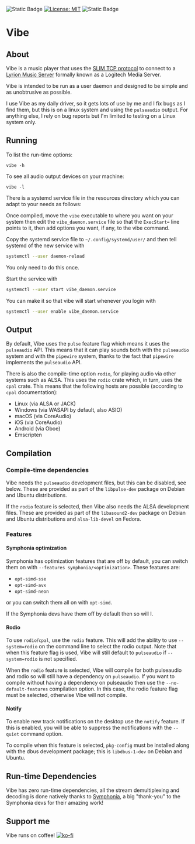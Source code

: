![Static Badge](https://img.shields.io/badge/Written%20in-Rust-blue?style=flat&logo=rust)
[![License: MIT](https://img.shields.io/badge/License-MIT-yellow.svg)](https://opensource.org/licenses/MIT)
![Static Badge](https://img.shields.io/badge/Feel%20the-Vibe-red?style=plastic)


# Vibe

## About
Vibe is a music player that uses the [SLIM TCP protocol][`slimtcp`] to 
connect to a [Lyrion Music Server][`lms`] formally known as a
Logitech Media Server.

Vibe is intended to be run as a user daemon and designed to be simple and
as unobtrusive as possible.

I use Vibe as my daily driver, so it gets lots of use by me and I fix
bugs as I find them, but this is on a linux system and using the 
`pulseaudio` output. For anything else, I rely on bug reports but
I'm limited to testing on a Linux system only.

## Running
To list the run-time options:
```
vibe -h
```

To see all audio output devices on your machine:
```
vibe -l
```

There is a systemd service file in the resources directory
which you can adapt to your needs as follows:

Once compiled, move the `vibe` executable to where you want on your
system then edit the `vibe_daemon.service` file so that the
`ExecStart=` line points to it, then add options you want, if any, to the 
vibe command.

Copy the systemd service file to `~/.config/systemd/user/` and then
tell systemd of the new service with
```bash
systemctl --user daemon-reload
```
You only need to do this once.

Start the service with
```bash
systemctl --user start vibe_daemon.service
```

You can make it so that vibe will start whenever you login with
```bash
systemctl --user enable vibe_daemon.service
```

## Output
By default, Vibe uses the `pulse` feature flag which means it uses 
the `pulseaudio` API. This means that it can play
sounds both with the `pulseaudio` system and with the `pipewire` system, thanks
to the fact that `pipewire` implements the `pulseaudio` API.

There is also the compile-time option `rodio`, for playing audio via other systems
such as ALSA. This uses the `rodio` crate which, in turn, uses the `cpal` crate.
This means that the following hosts are possible (according to `cpal` 
documentation):
- Linux (via ALSA or JACK)
- Windows (via WASAPI by default, also ASIO)
- macOS (via CoreAudio)
- iOS (via CoreAudio)
- Android (via Oboe)
- Emscripten

## Compilation

### Compile-time dependencies
Vibe needs the `pulseaudio` development files, but this can be disabled, see below.
These are provided as
part of the `libpulse-dev` package on Debian and Ubuntu distributions.

If the `rodio` feature is selected, then Vibe also needs
the ALSA development files. These are provided as part of the `libasound2-dev`
package on Debian and Ubuntu distributions and `alsa-lib-devel` on Fedora.

### Features
#### Symphonia optimization
Symphonia has optimization features that are off by default, you can switch them on 
with `--features symphonia/<optimization>`. These features are:
 - `opt-simd-sse`
 - `opt-simd-avx`
 - `opt-simd-neon`

or you can switch them all on with `opt-simd`.

If the Symphonia devs have them off by default then so will I.

#### Rodio
To use `rodio`/`cpal`, use the `rodio` feature. This will add the 
ability to use `--system=rodio` on the command line to select the 
rodio output. Note that when
this feature flag is used, Vibe will still default to `pulseaudio`
if `--system=rodio` is not specified.

When the `rodio` feature is selected, Vibe will compile for
both pulseaudio and rodio so will still have a dependency
on `pulseaudio`.
If you want to compile without having a dependency on pulseaudio then use
the `--no-default-features` compilation option. In this case, the rodio
feature flag must be selected, otherwise Vibe will not compile.

#### Notify
To enable new track notifications on the desktop use the `notify`
feature. If this is enabled, you will be able to suppress the
notifications with the `--quiet` command option.

To compile when this feature is selected, `pkg-config` must be
installed along with the dbus development package; this is
`libdbus-1-dev` on Debian and Ubuntu.

## Run-time Dependencies
Vibe has zero run-time dependencies, all the stream
demultiplexing and decoding is done natively thanks to 
[Symphonia][`symphonia`], a big "thank-you" to the Symphonia devs for their
amazing work!

## Support me
Vibe runs on coffee!
[![ko-fi](https://ko-fi.com/img/githubbutton_sm.svg)](https://ko-fi.com/V7V719WYF6)


[`slimtcp`]: https://wiki.slimdevices.com/index.php/SlimProto_TCP_protocol
[`lms`]: https://lyrion.org/
[`squeezelite`]: https://github.com/ralph-irving/squeezelite
[`symphonia`]: https://crates.io/crates/symphonia
[`rust`]: https://www.rust-lang.org/
[`rodio`]: https://crates.io/crates/rodio
[`cpal`]: https://crates.io/crates/cpal